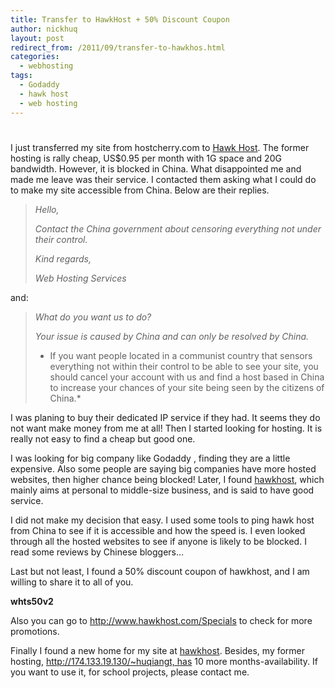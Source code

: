 ```yaml
---
title: Transfer to HawkHost + 50% Discount Coupon
author: nickhuq
layout: post
redirect_from: /2011/09/transfer-to-hawkhos.html
categories:
  - webhosting
tags:
  - Godaddy
  - hawk host
  - web hosting
---
```

# 

I just transferred my site from hostcherry.com to [Hawk Host][1]. The former hosting is rally cheap, US$0.95 per month with 1G space and 20G bandwidth. However, it is blocked in China. What disappointed me and made me leave was their service. I contacted them asking what I could do to make my site accessible from China. Below are their replies.

 [1]: https://my.hawkhost.com/aff.php?aff=2150

> *Hello,*
> 
> *Contact the China government about censoring everything not under their control.*
> 
> *Kind regards,*
> 
> *Web Hosting Services*

and:

> *What do you want us to do?*
> 
> *Your issue is caused by China and can only be resolved by China.*  
> * If you want people located in a communist country that sensors everything not within their control to be able to see your site, you should cancel your account with us and find a host based in China to increase your chances of your site being seen by the citizens of China.*

I was planing to buy their dedicated IP service if they had. It seems they do not want make money from me at all! Then I started looking for hosting. It is really not easy to find a cheap but good one.

I was looking for big company like Godaddy , finding they are a little expensive. Also some people are saying big companies have more hosted websites, then higher chance being blocked! Later, I found [hawkhost][1], which mainly aims at personal to middle-size business, and is said to have good service.

I did not make my decision that easy. I used some tools to ping hawk host from China to see if it is accessible and how the speed is. I even looked through all the hosted websites to see if anyone is likely to be blocked. I read some reviews by Chinese bloggers…

Last but not least, I found a 50% discount coupon of hawkhost, and I am willing to share it to all of you.

**whts50v2**

Also you can go to http://www.hawkhost.com/Specials to check for more promotions.

Finally I found a new home for my site at [hawkhost][1]. Besides, my former hosting, http://174.133.19.130/~huqiangt, has 10 more months-availability. If you want to use it, for school projects, please contact me.